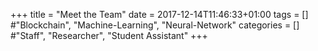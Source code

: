 
+++
title = "Meet the Team"
date = 2017-12-14T11:46:33+01:00
tags = []  #"Blockchain", "Machine-Learning", "Neural-Network"
categories = [] #"Staff", "Researcher", "Student Assistant"
+++
